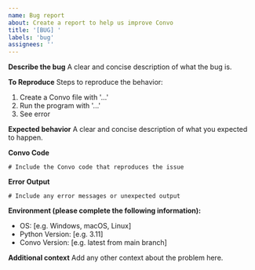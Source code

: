 ```yaml
---
name: Bug report
about: Create a report to help us improve Convo
title: '[BUG] '
labels: 'bug'
assignees: ''
---
```


**Describe the bug**
A clear and concise description of what the bug is.

**To Reproduce**
Steps to reproduce the behavior:
1. Create a Convo file with '...'
2. Run the program with '...'
3. See error

**Expected behavior**
A clear and concise description of what you expected to happen.

**Convo Code**
```convo
# Include the Convo code that reproduces the issue
```

**Error Output**
```
# Include any error messages or unexpected output
```

**Environment (please complete the following information):**
 - OS: [e.g. Windows, macOS, Linux]
 - Python Version: [e.g. 3.11]
 - Convo Version: [e.g. latest from main branch]

**Additional context**
Add any other context about the problem here.
